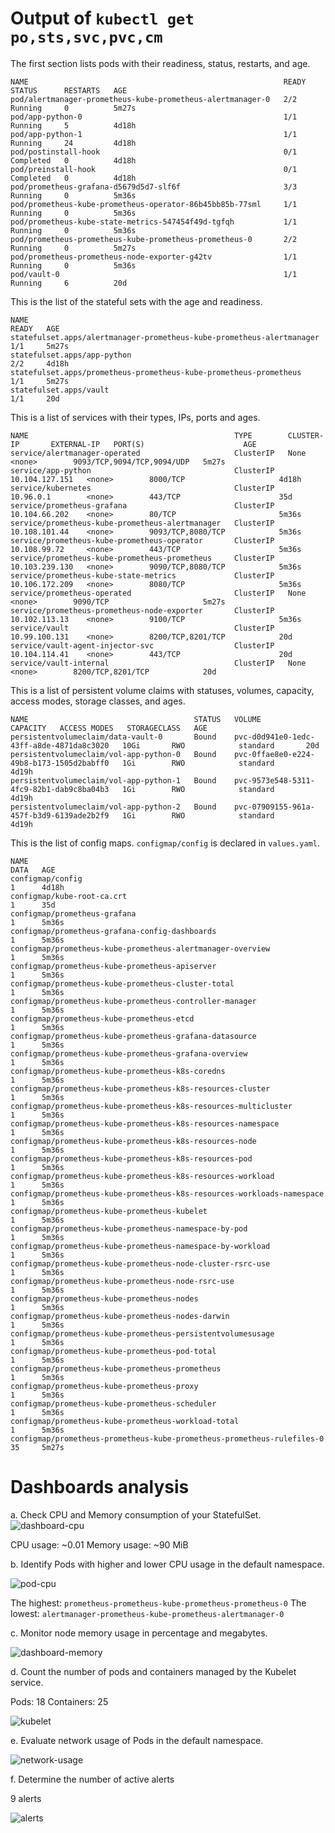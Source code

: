 # Output of `kubectl get po,sts,svc,pvc,cm`

The first section lists pods with their readiness, status, restarts, and age.
```
NAME                                                         READY   STATUS      RESTARTS   AGE
pod/alertmanager-prometheus-kube-prometheus-alertmanager-0   2/2     Running     0          5m27s
pod/app-python-0                                             1/1     Running     5          4d18h
pod/app-python-1                                             1/1     Running     24         4d18h
pod/postinstall-hook                                         0/1     Completed   0          4d18h
pod/preinstall-hook                                          0/1     Completed   0          4d18h
pod/prometheus-grafana-d5679d5d7-slf6f                       3/3     Running     0          5m36s
pod/prometheus-kube-prometheus-operator-86b45bb85b-77sml     1/1     Running     0          5m36s
pod/prometheus-kube-state-metrics-547454f49d-tgfqh           1/1     Running     0          5m36s
pod/prometheus-prometheus-kube-prometheus-prometheus-0       2/2     Running     0          5m27s
pod/prometheus-prometheus-node-exporter-g42tv                1/1     Running     0          5m36s
pod/vault-0                                                  1/1     Running     6          20d
```

This is the list of the stateful sets with the age and readiness.
```
NAME                                                                    READY   AGE
statefulset.apps/alertmanager-prometheus-kube-prometheus-alertmanager   1/1     5m27s
statefulset.apps/app-python                                             2/2     4d18h
statefulset.apps/prometheus-prometheus-kube-prometheus-prometheus       1/1     5m27s
statefulset.apps/vault                                                  1/1     20d
```

This is a list of services with their types, IPs, ports and ages.
```
NAME                                              TYPE        CLUSTER-IP       EXTERNAL-IP   PORT(S)                      AGE
service/alertmanager-operated                     ClusterIP   None             <none>        9093/TCP,9094/TCP,9094/UDP   5m27s
service/app-python                                ClusterIP   10.104.127.151   <none>        8000/TCP                     4d18h
service/kubernetes                                ClusterIP   10.96.0.1        <none>        443/TCP                      35d
service/prometheus-grafana                        ClusterIP   10.104.66.202    <none>        80/TCP                       5m36s
service/prometheus-kube-prometheus-alertmanager   ClusterIP   10.108.101.44    <none>        9093/TCP,8080/TCP            5m36s
service/prometheus-kube-prometheus-operator       ClusterIP   10.108.99.72     <none>        443/TCP                      5m36s
service/prometheus-kube-prometheus-prometheus     ClusterIP   10.103.239.130   <none>        9090/TCP,8080/TCP            5m36s
service/prometheus-kube-state-metrics             ClusterIP   10.106.172.209   <none>        8080/TCP                     5m36s
service/prometheus-operated                       ClusterIP   None             <none>        9090/TCP                     5m27s
service/prometheus-prometheus-node-exporter       ClusterIP   10.102.113.13    <none>        9100/TCP                     5m36s
service/vault                                     ClusterIP   10.99.100.131    <none>        8200/TCP,8201/TCP            20d
service/vault-agent-injector-svc                  ClusterIP   10.104.114.41    <none>        443/TCP                      20d
service/vault-internal                            ClusterIP   None             <none>        8200/TCP,8201/TCP            20d
```

This is a list of persistent volume claims with statuses, volumes, capacity, access modes, storage classes, and ages.
```
NAME                                     STATUS   VOLUME                                     CAPACITY   ACCESS MODES   STORAGECLASS   AGE
persistentvolumeclaim/data-vault-0       Bound    pvc-d0d941e0-1edc-43ff-a8de-4871da8c3020   10Gi       RWO            standard       20d
persistentvolumeclaim/vol-app-python-0   Bound    pvc-0ffae8e0-e224-49b8-b173-1505d2babff0   1Gi        RWO            standard       4d19h
persistentvolumeclaim/vol-app-python-1   Bound    pvc-9573e548-5311-4fc9-82b1-dab9c8ba04b3   1Gi        RWO            standard       4d19h
persistentvolumeclaim/vol-app-python-2   Bound    pvc-07909155-961a-457f-b3d9-6139ade2b2f9   1Gi        RWO            standard       4d19h
```

This is the list of config maps. `configmap/config` is declared in `values.yaml`.
```
NAME                                                                     DATA   AGE
configmap/config                                                         1      4d18h
configmap/kube-root-ca.crt                                               1      35d
configmap/prometheus-grafana                                             1      5m36s
configmap/prometheus-grafana-config-dashboards                           1      5m36s
configmap/prometheus-kube-prometheus-alertmanager-overview               1      5m36s
configmap/prometheus-kube-prometheus-apiserver                           1      5m36s
configmap/prometheus-kube-prometheus-cluster-total                       1      5m36s
configmap/prometheus-kube-prometheus-controller-manager                  1      5m36s
configmap/prometheus-kube-prometheus-etcd                                1      5m36s
configmap/prometheus-kube-prometheus-grafana-datasource                  1      5m36s
configmap/prometheus-kube-prometheus-grafana-overview                    1      5m36s
configmap/prometheus-kube-prometheus-k8s-coredns                         1      5m36s
configmap/prometheus-kube-prometheus-k8s-resources-cluster               1      5m36s
configmap/prometheus-kube-prometheus-k8s-resources-multicluster          1      5m36s
configmap/prometheus-kube-prometheus-k8s-resources-namespace             1      5m36s
configmap/prometheus-kube-prometheus-k8s-resources-node                  1      5m36s
configmap/prometheus-kube-prometheus-k8s-resources-pod                   1      5m36s
configmap/prometheus-kube-prometheus-k8s-resources-workload              1      5m36s
configmap/prometheus-kube-prometheus-k8s-resources-workloads-namespace   1      5m36s
configmap/prometheus-kube-prometheus-kubelet                             1      5m36s
configmap/prometheus-kube-prometheus-namespace-by-pod                    1      5m36s
configmap/prometheus-kube-prometheus-namespace-by-workload               1      5m36s
configmap/prometheus-kube-prometheus-node-cluster-rsrc-use               1      5m36s
configmap/prometheus-kube-prometheus-node-rsrc-use                       1      5m36s
configmap/prometheus-kube-prometheus-nodes                               1      5m36s
configmap/prometheus-kube-prometheus-nodes-darwin                        1      5m36s
configmap/prometheus-kube-prometheus-persistentvolumesusage              1      5m36s
configmap/prometheus-kube-prometheus-pod-total                           1      5m36s
configmap/prometheus-kube-prometheus-prometheus                          1      5m36s
configmap/prometheus-kube-prometheus-proxy                               1      5m36s
configmap/prometheus-kube-prometheus-scheduler                           1      5m36s
configmap/prometheus-kube-prometheus-workload-total                      1      5m36s
configmap/prometheus-prometheus-kube-prometheus-prometheus-rulefiles-0   35     5m27s
```

# Dashboards analysis

a. Check CPU and Memory consumption of your StatefulSet.
![dashboard-cpu](imgs/14/dashboard-cpu.png)

CPU usage: ~0.01
Memory usage: ~90 MiB

b. Identify Pods with higher and lower CPU usage in the default namespace.

![pod-cpu](imgs/14/pod-cpu.png)

The highest: `prometheus-prometheus-kube-prometheus-prometheus-0`
The lowest: `alertmanager-prometheus-kube-prometheus-alertmanager-0`

c. Monitor node memory usage in percentage and megabytes.

![dashboard-memory](imgs/14/dashboard-memory.png)

d. Count the number of pods and containers managed by the Kubelet service.

Pods: 18
Containers: 25

![kubelet](imgs/14/kubelet.png)

e. Evaluate network usage of Pods in the default namespace.

![network-usage](imgs/14/network-usage.png)

f. Determine the number of active alerts

9 alerts

![alerts](imgs/14/alerts.png)
